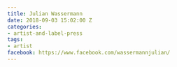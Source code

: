 ```yaml
---
title: Julian Wassermann
date: 2018-09-03 15:02:00 Z
categories:
- artist-and-label-press
tags:
- artist
facebook: https://www.facebook.com/wassermannjulian/
---
```


